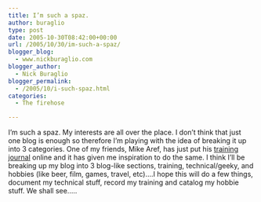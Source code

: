 ```yaml
---
title: I’m such a spaz.
author: buraglio
type: post
date: 2005-10-30T08:42:00+00:00
url: /2005/10/30/im-such-a-spaz/
blogger_blog:
  - www.nickburaglio.com
blogger_author:
  - Nick Buraglio
blogger_permalink:
  - /2005/10/i-such-spaz.html
categories:
  - The firehose

---
```

<div>
</div>

I&#8217;m such a spaz. My interests are all over the place. I don&#8217;t think that just one blog is enough so therefore I&#8217;m playing with the idea of breaking it up into 3 categories. One of my friends, Mike Aref, has just put his [training journal][1] online and it has given me inspiration to do the same. I think I&#8217;ll be breaking up my blog into 3 blog-like sections, training, technical/geeky, and hobbies (like beer, film, games, travel, etc)&#8230;.I hope this will do a few things, document my technical stuff, record my training and catalog my hobbie stuff. We shall see&#8230;..

<div>
</div>

 [1]: http://www.nickburaglio.com/